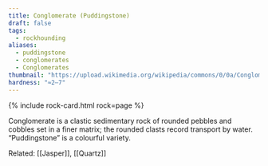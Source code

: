 ```yaml
---
title: Conglomerate (Puddingstone)
draft: false
tags:
  - rockhounding
aliases:
  - puddingstone
  - conglomerates
  - Conglomerates
thumbnail: "https://upload.wikimedia.org/wikipedia/commons/0/0a/Conglomerate_rock_called_puddingstone._-_geograph.org.uk_-_480555.jpg"
hardness: "≈2–7"
---
```

{% include rock-card.html rock=page %}

Conglomerate is a clastic sedimentary rock of rounded pebbles and cobbles set in a finer matrix; the rounded clasts record transport by water. “Puddingstone” is a colourful variety.

Related: [[Jasper]], [[Quartz]]
